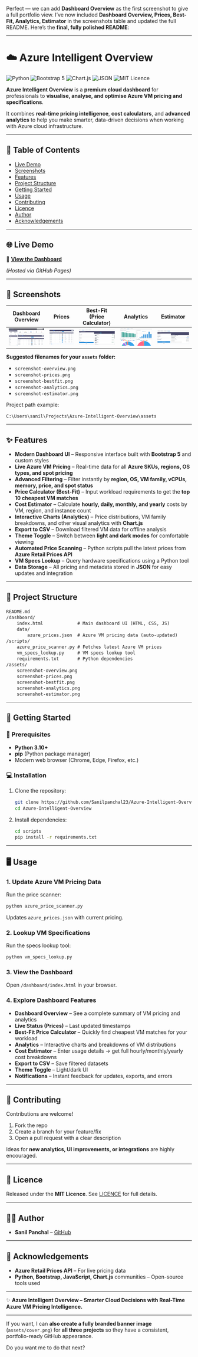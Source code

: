 Perfect — we can add **Dashboard Overview** as the first screenshot to give a full portfolio view. I’ve now included **Dashboard Overview, Prices, Best-Fit, Analytics, Estimator** in the screenshots table and updated the full README. Here’s the **final, fully polished README**:

---

# ☁️ Azure Intelligent Overview

![Python](https://img.shields.io/badge/Python-3.10+-blue.svg)
![Bootstrap 5](https://img.shields.io/badge/Bootstrap-5-7952b3.svg)
![Chart.js](https://img.shields.io/badge/Chart.js-Analytics-orange.svg)
![JSON](https://img.shields.io/badge/Data-JSON-lightgrey.svg)
![MIT Licence](https://img.shields.io/badge/License-MIT-green.svg)

**Azure Intelligent Overview** is a **premium cloud dashboard** for professionals to **visualise, analyse, and optimise Azure VM pricing and specifications**.

It combines **real-time pricing intelligence**, **cost calculators**, and **advanced analytics** to help you make smarter, data-driven decisions when working with Azure cloud infrastructure.

---

## 📑 Table of Contents

* [Live Demo](#-live-demo)
* [Screenshots](#-screenshots)
* [Features](#-features)
* [Project Structure](#-project-structure)
* [Getting Started](#-getting-started)
* [Usage](#-usage)
* [Contributing](#-contributing)
* [Licence](#-licence)
* [Author](#-author)
* [Acknowledgements](#-acknowledgements)

---

## 🌐 Live Demo

🔗 **[View the Dashboard](https://sanilpanchal23.github.io/Azure-Intelligent-Overview/)**

*(Hosted via GitHub Pages)*

---

## 📸 Screenshots

| Dashboard Overview                                    | Prices                                  | Best-Fit (Price Calculator)                | Analytics                                     | Estimator                                     |
| ----------------------------------------------------- | --------------------------------------- | ------------------------------------------ | --------------------------------------------- | --------------------------------------------- |
| ![Dashboard Overview](assets/screenshot-overview.png) | ![Prices](assets/screenshot-prices.png) | ![Best-Fit](assets/screenshot-bestfit.png) | ![Analytics](assets/screenshot-analytics.png) | ![Estimator](assets/screenshot-estimator.png) |

**Suggested filenames for your `assets` folder:**

* `screenshot-overview.png`
* `screenshot-prices.png`
* `screenshot-bestfit.png`
* `screenshot-analytics.png`
* `screenshot-estimator.png`

Project path example:

```
C:\Users\sanil\Projects\Azure-Intelligent-Overview\assets
```

---

## ✨ Features

* **Modern Dashboard UI** – Responsive interface built with **Bootstrap 5** and custom styles
* **Live Azure VM Pricing** – Real-time data for all **Azure SKUs, regions, OS types, and spot pricing**
* **Advanced Filtering** – Filter instantly by **region, OS, VM family, vCPUs, memory, price, and spot status**
* **Price Calculator (Best-Fit)** – Input workload requirements to get the **top 10 cheapest VM matches**
* **Cost Estimator** – Calculate **hourly, daily, monthly, and yearly** costs by VM, region, and instance count
* **Interactive Charts (Analytics)** – Price distributions, VM family breakdowns, and other visual analytics with **Chart.js**
* **Export to CSV** – Download filtered VM data for offline analysis
* **Theme Toggle** – Switch between **light and dark modes** for comfortable viewing
* **Automated Price Scanning** – Python scripts pull the latest prices from **Azure Retail Prices API**
* **VM Specs Lookup** – Query hardware specifications using a Python tool
* **Data Storage** – All pricing and metadata stored in **JSON** for easy updates and integration

---

## 📂 Project Structure

```text
README.md
/dashboard/
    index.html             # Main dashboard UI (HTML, CSS, JS)
    data/
        azure_prices.json  # Azure VM pricing data (auto-updated)
/scripts/
    azure_price_scanner.py # Fetches latest Azure VM prices
    vm_specs_lookup.py     # VM specs lookup tool
    requirements.txt       # Python dependencies
/assets/
    screenshot-overview.png
    screenshot-prices.png
    screenshot-bestfit.png
    screenshot-analytics.png
    screenshot-estimator.png
```

---

## 🚀 Getting Started

### 🔧 Prerequisites

* **Python 3.10+**
* **pip** (Python package manager)
* Modern web browser (Chrome, Edge, Firefox, etc.)

### 💻 Installation

1. Clone the repository:

   ```bash
   git clone https://github.com/Sanilpanchal23/Azure-Intelligent-Overview.git
   cd Azure-Intelligent-Overview
   ```

2. Install dependencies:

   ```bash
   cd scripts
   pip install -r requirements.txt
   ```

---

## 🖥️ Usage

### 1. Update Azure VM Pricing Data

Run the price scanner:

```bash
python azure_price_scanner.py
```

Updates `azure_prices.json` with current pricing.

### 2. Lookup VM Specifications

Run the specs lookup tool:

```bash
python vm_specs_lookup.py
```

### 3. View the Dashboard

Open `/dashboard/index.html` in your browser.

### 4. Explore Dashboard Features

* **Dashboard Overview** – See a complete summary of VM pricing and analytics
* **Live Status (Prices)** – Last updated timestamps
* **Best-Fit Price Calculator** – Quickly find cheapest VM matches for your workload
* **Analytics** – Interactive charts and breakdowns of VM distributions
* **Cost Estimator** – Enter usage details → get full hourly/monthly/yearly cost breakdowns
* **Export to CSV** – Save filtered datasets
* **Theme Toggle** – Light/dark UI
* **Notifications** – Instant feedback for updates, exports, and errors

---

## 🤝 Contributing

Contributions are welcome!

1. Fork the repo
2. Create a branch for your feature/fix
3. Open a pull request with a clear description

Ideas for **new analytics, UI improvements, or integrations** are highly encouraged.

---

## 📜 Licence

Released under the **MIT Licence**.
See [LICENCE](LICENCE) for full details.

---

## 👨‍💻 Author

* **Sanil Panchal** – [GitHub](https://github.com/Sanilpanchal23)

---

## 🙏 Acknowledgements

* **Azure Retail Prices API** – For live pricing data
* **Python, Bootstrap, JavaScript, Chart.js** communities – Open-source tools used

---

✨ **Azure Intelligent Overview – Smarter Cloud Decisions with Real-Time Azure VM Pricing Intelligence.**

---

If you want, I can **also create a fully branded banner image** (`assets/cover.png`) for **all three projects** so they have a consistent, portfolio-ready GitHub appearance.

Do you want me to do that next?
